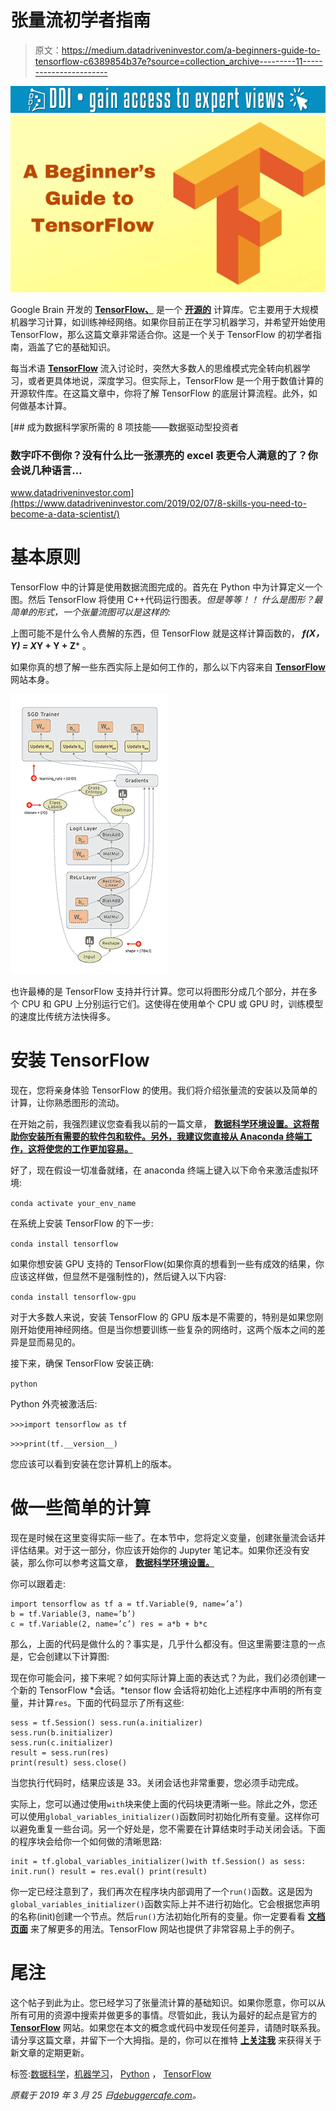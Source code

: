 # 张量流初学者指南

> 原文：<https://medium.datadriveninvestor.com/a-beginners-guide-to-tensorflow-c6389854b37e?source=collection_archive---------11----------------------->

[![](img/44c30fc3bf481a8a327b7a3fa80cfbc6.png)](http://www.track.datadriveninvestor.com/1B9E)![](img/659f37d92b674f457ba8719344f54419.png)

Google Brain 开发的 [**TensorFlow、**](https://www.tensorflow.org/) 是一个 [**开源的**](https://github.com/tensorflow/tensorflow) 计算库。它主要用于大规模机器学习计算，如训练神经网络。如果你目前正在学习机器学习，并希望开始使用 TensorFlow，那么这篇文章非常适合你。这是一个关于 TensorFlow 的初学者指南，涵盖了它的基础知识。

每当术语 [**TensorFlow**](https://www.tensorflow.org/) 流入讨论时，突然大多数人的思维模式完全转向机器学习，或者更具体地说，深度学习。但实际上，TensorFlow 是一个用于数值计算的开源软件库。在这篇文章中，你将了解 TensorFlow 的底层计算流程。此外，如何做基本计算。

[](https://www.datadriveninvestor.com/2019/02/07/8-skills-you-need-to-become-a-data-scientist/) [## 成为数据科学家所需的 8 项技能——数据驱动型投资者

### 数字吓不倒你？没有什么比一张漂亮的 excel 表更令人满意的了？你会说几种语言…

www.datadriveninvestor.com](https://www.datadriveninvestor.com/2019/02/07/8-skills-you-need-to-become-a-data-scientist/) 

# 基本原则

TensorFlow 中的计算是使用数据流图完成的。首先在 Python 中为计算定义一个图。然后 TensorFlow 将使用 C++代码运行图表。*但是等等！！* *什么是图形？最简单的形式，一个张量流图可以是这样的:*

上图可能不是什么令人费解的东西，但 TensorFlow 就是这样计算函数的， ***f(X，Y) = X*Y + Y + Z*** 。

如果你真的想了解一些东西实际上是如何工作的，那么以下内容来自 [**TensorFlow**](https://www.tensorflow.org/guide/graphs) 网站本身。

![](img/dda1b339a1048070f3498e50e30b688c.png)

也许最棒的是 TensorFlow 支持并行计算。您可以将图形分成几个部分，并在多个 CPU 和 GPU 上分别运行它们。这使得在使用单个 CPU 或 GPU 时，训练模型的速度比传统方法快得多。

# 安装 TensorFlow

现在，您将亲身体验 TensorFlow 的使用。我们将介绍张量流的安装以及简单的计算，让你熟悉图形的流动。

在开始之前，我强烈建议您查看我以前的一篇文章， [**数据科学环境设置。这将帮助你安装所有需要的软件包和软件。另外，我建议您直接从 Anaconda 终端工作，这将使您的工作更加容易。**](https://debuggercafe.com/data-science-environment-setup/)

好了，现在假设一切准备就绪，在 anaconda 终端上键入以下命令来激活虚拟环境:

`conda activate your_env_name`

在系统上安装 TensorFlow 的下一步:

`conda install tensorflow`

如果你想安装 GPU 支持的 TensorFlow(如果你真的想看到一些有成效的结果，你应该这样做，但显然不是强制性的)，然后键入以下内容:

`conda install tensorflow-gpu`

对于大多数人来说，安装 TensorFlow 的 GPU 版本是不需要的，特别是如果您刚刚开始使用神经网络。但是当你想要训练一些复杂的网络时，这两个版本之间的差异是显而易见的。

接下来，确保 TensorFlow 安装正确:

`python`

Python 外壳被激活后:

`>>>import tensorflow as tf`

`>>>print(tf.__version__)`

您应该可以看到安装在您计算机上的版本。

# 做一些简单的计算

现在是时候在这里变得实际一些了。在本节中，您将定义变量，创建张量流会话并评估结果。对于这一部分，你应该开始你的 Jupyter 笔记本。如果你还没有安装，那么你可以参考这篇文章， [**数据科学环境设置。**](https://debuggercafe.com/data-science-environment-setup/)

你可以跟着走:

```
import tensorflow as tf a = tf.Variable(9, name=’a’) 
b = tf.Variable(3, name=’b’) 
c = tf.Variable(2, name=’c’) res = a*b + b*c
```

那么，上面的代码是做什么的？事实是，几乎什么都没有。但这里需要注意的一点是，它会创建以下计算图:

现在你可能会问，接下来呢？如何实际计算上面的表达式？为此，我们必须创建一个新的 TensorFlow *会话。*tensor flow 会话将初始化上述程序中声明的所有变量，并计算`res`。下面的代码显示了所有这些:

```
sess = tf.Session() sess.run(a.initializer) 
sess.run(b.initializer) 
sess.run(c.initializer) 
result = sess.run(res) 
print(result) sess.close()
```

当您执行代码时，结果应该是 33。关闭会话也非常重要，您必须手动完成。

实际上，您可以通过使用`with`块来使上面的代码块更清晰一些。除此之外，您还可以使用`global_variables_initializer()`函数同时初始化所有变量。这样你可以避免重复一些台词。另一个好处是，您不需要在计算结束时手动关闭会话。下面的程序块会给你一个如何做的清晰思路:

```
init = tf.global_variables_initializer()with tf.Session() as sess: init.run() result = res.eval() print(result)
```

你一定已经注意到了，我们再次在程序块内部调用了一个`run()`函数。这是因为`global_variables_initializer()`函数实际上并不进行初始化。它会根据您声明的名称(init)创建一个节点。然后`run()`方法初始化所有的变量。你一定要看看 [**文档页面**](https://www.tensorflow.org/api_docs/python) 来了解更多的用法。TensorFlow 网站也提供了非常容易上手的例子。

# 尾注

这个帖子到此为止。您已经学习了张量流计算的基础知识。如果你愿意，你可以从所有可用的资源中搜索并做更多的事情。尽管如此，我认为最好的起点是官方的 [**TensorFlow**](https://www.tensorflow.org/) 网站。如果您在本文的概念或代码中发现任何差异，请随时联系我。请分享这篇文章，并留下一个大拇指。是的，你可以在推特 [**上关注我**](https://twitter.com/SovitRath5) 来获得关于新文章的定期更新。

标签:[数据科学](https://debuggercafe.com/tag/data-science/)，[机器学习](https://debuggercafe.com/tag/machinelearning/)， [Python](https://debuggercafe.com/tag/python/) ， [TensorFlow](https://debuggercafe.com/tag/tensorflow/)

*原载于 2019 年 3 月 25 日*[*debuggercafe.com*](https://debuggercafe.com/a-beginners-guide-to-tensorflow/)*。*